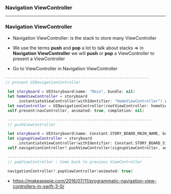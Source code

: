 ### Navigation ViewController

-------------------------------------

### Navigation ViewController

  - Navigation ViewController: is the stack to store many ViewController
  - We use the terms **push** and **pop** a lot to talk about stacks => in **Navigation ViewController** we will **push** or **pop** a ViewController to present a ViewController
  
  - Go to ViewController in Navigation ViewController
  
```swift
---------------------------------------------------------------
// present UINavigationController

 let storyboard = UIStoryboard(name: "Main", bundle: nil)
 let homeViewController = storyboard
     .instantiateViewController(withIdentifier: "HomeViewController") as! HomeViewController
 let navController = UINavigationController(rootViewController: homeViewController)
 self.present(navController, animated: true, completion: nil)

 ---------------------------------------------------------------
 // pushViewController

 let storyboard = UIStoryboard(name: Constant.STORY_BOARD_MAIN_NAME, bundle: nil)
 let signupViewController = storyboard
     .instantiateViewController(withIdentifier: Constant.STORY_BOARD_SIGNUP_ID) as! SignupViewController
 self.navigationController?.pushViewController(signupViewController, animated: true)

 ---------------------------------------------------------------
 // popViewController : Come back to previous ViewController

 navigationController?.popViewController(animated: true)
```

  - https://makeapppie.com/2016/07/11/programmatic-navigation-view-controllers-in-swift-3-0/
